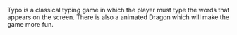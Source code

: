 Typo is a classical typing game in which the player must type the words that appears on the screen.
There is also a animated Dragon which will make the game more fun.
